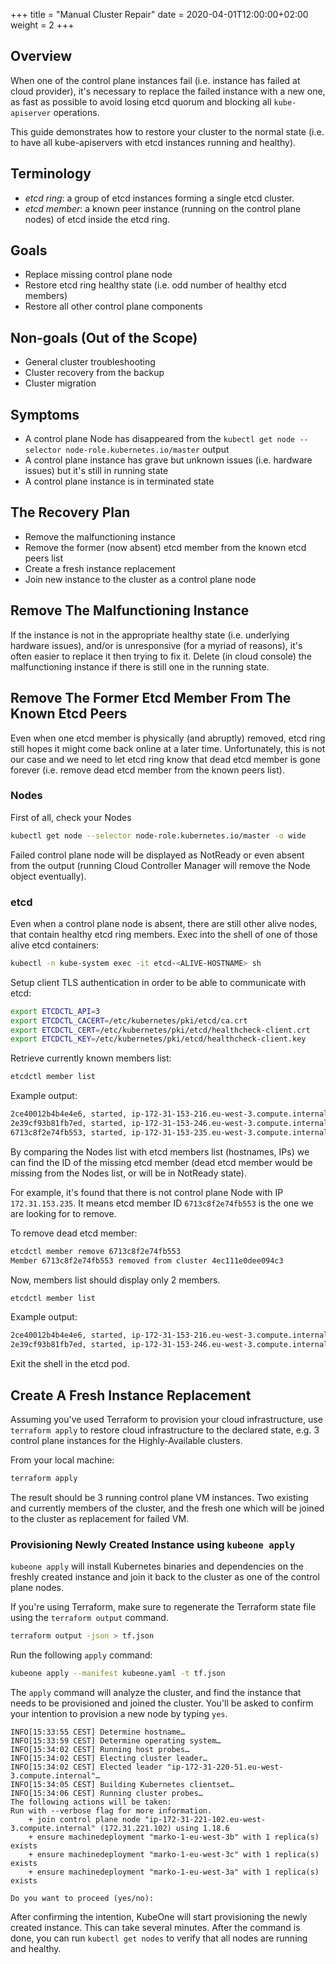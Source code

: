 +++
title = "Manual Cluster Repair"
date = 2020-04-01T12:00:00+02:00
weight = 2
+++

## Overview

When one of the control plane instances fail (i.e. instance has failed at
cloud provider), it's necessary to replace the failed instance with a new one,
as fast as possible to avoid losing etcd quorum and blocking all
`kube-apiserver` operations.

This guide demonstrates how to restore your cluster to the normal state
(i.e. to have all kube-apiservers with etcd instances running and healthy).

## Terminology

* _etcd ring_: a group of etcd instances forming a single etcd cluster.
* _etcd member_: a known peer instance (running on the control plane nodes) of
  etcd inside the etcd ring.

## Goals

* Replace missing control plane node
* Restore etcd ring healthy state (i.e. odd number of healthy etcd members)
* Restore all other control plane components

## Non-goals (Out of the Scope)

* General cluster troubleshooting
* Cluster recovery from the backup
* Cluster migration

## Symptoms

* A control plane Node has disappeared from the
  `kubectl get node --selector node-role.kubernetes.io/master` output
* A control plane instance has grave but unknown issues (i.e. hardware
  issues) but it's still in running state
* A control plane instance is in terminated state

## The Recovery Plan

* Remove the malfunctioning instance
* Remove the former (now absent) etcd member from the known etcd peers list
* Create a fresh instance replacement
* Join new instance to the cluster as a control plane node

## Remove The Malfunctioning Instance

If the instance is not in the appropriate healthy state (i.e. underlying
hardware issues), and/or is unresponsive (for a myriad of reasons), it's often
easier to replace it then trying to fix it. Delete (in cloud console) the
malfunctioning instance if there is still one in the running state.

## Remove The Former Etcd Member From The Known Etcd Peers

Even when one etcd member is physically (and abruptly) removed, etcd ring still
hopes it might come back online at a later time. Unfortunately, this is not our
case and we need to let etcd ring know that dead etcd member is gone forever
(i.e. remove dead etcd member from the known peers list).

### Nodes

First of all, check your Nodes

```bash
kubectl get node --selector node-role.kubernetes.io/master -o wide
```

Failed control plane node will be displayed as NotReady or even absent from the
output (running Cloud Controller Manager will remove the Node object
eventually).

### etcd

Even when a control plane node is absent, there are still other alive nodes,
that contain healthy etcd ring members. Exec into the shell of one of those
alive etcd containers:

```bash
kubectl -n kube-system exec -it etcd-<ALIVE-HOSTNAME> sh
```

Setup client TLS authentication in order to be able to communicate with etcd:

```bash
export ETCDCTL_API=3
export ETCDCTL_CACERT=/etc/kubernetes/pki/etcd/ca.crt
export ETCDCTL_CERT=/etc/kubernetes/pki/etcd/healthcheck-client.crt
export ETCDCTL_KEY=/etc/kubernetes/pki/etcd/healthcheck-client.key
```

Retrieve currently known members list:

```bash
etcdctl member list
```

Example output:

```bash
2ce40012b4b4e4e6, started, ip-172-31-153-216.eu-west-3.compute.internal, https://172.31.153.216:2380, https://172.31.153.216:2379, false
2e39cf93b81fb7ed, started, ip-172-31-153-246.eu-west-3.compute.internal, https://172.31.153.246:2380, https://172.31.153.246:2379, false
6713c8f2e74fb553, started, ip-172-31-153-235.eu-west-3.compute.internal, https://172.31.153.235:2380, https://172.31.153.235:2379, false
```

By comparing the Nodes list with etcd members list (hostnames, IPs) we can find
the ID of the missing etcd member (dead etcd member would be missing from the
Nodes list, or will be in NotReady state).

For example, it's found that there is not control plane Node with IP
`172.31.153.235`. It means etcd member ID `6713c8f2e74fb553` is the one we are
looking for to remove.

To remove dead etcd member:

```bash
etcdctl member remove 6713c8f2e74fb553
Member 6713c8f2e74fb553 removed from cluster 4ec111e0dee094c3
```

Now, members list should display only 2 members.

```bash
etcdctl member list
```

Example output:

```bash
2ce40012b4b4e4e6, started, ip-172-31-153-216.eu-west-3.compute.internal, https://172.31.153.216:2380, https://172.31.153.216:2379, false
2e39cf93b81fb7ed, started, ip-172-31-153-246.eu-west-3.compute.internal, https://172.31.153.246:2380, https://172.31.153.246:2379, false
```

Exit the shell in the etcd pod.

## Create A Fresh Instance Replacement

Assuming you've used Terraform to provision your cloud infrastructure, use
`terraform apply` to restore cloud infrastructure to the declared state,
e.g. 3 control plane instances for the Highly-Available clusters.

From your local machine:

```bash
terraform apply
```

The result should be 3 running control plane VM instances. Two existing and
currently members of the cluster, and the fresh one which will be joined to the
cluster as replacement for failed VM.

### Provisioning Newly Created Instance using `kubeone apply`

`kubeone apply` will install Kubernetes binaries and dependencies on the
freshly created instance and join it back to the cluster as one of the control
plane nodes.

If you're using Terraform, make sure to regenerate the Terraform state file
using the `terraform output` command.

```bash
terraform output -json > tf.json
```

Run the following `apply` command:

```bash
kubeone apply --manifest kubeone.yaml -t tf.json
```

The `apply` command will analyze the cluster, and find the instance that needs
to be provisioned and joined the cluster. You'll be asked to confirm your
intention to provision a new node by typing `yes`.

```
INFO[15:33:55 CEST] Determine hostname…
INFO[15:33:59 CEST] Determine operating system…
INFO[15:34:02 CEST] Running host probes…
INFO[15:34:02 CEST] Electing cluster leader…
INFO[15:34:02 CEST] Elected leader "ip-172-31-220-51.eu-west-3.compute.internal"…
INFO[15:34:05 CEST] Building Kubernetes clientset…
INFO[15:34:06 CEST] Running cluster probes…
The following actions will be taken:
Run with --verbose flag for more information.
	+ join control plane node "ip-172-31-221-102.eu-west-3.compute.internal" (172.31.221.102) using 1.18.6
	+ ensure machinedeployment "marko-1-eu-west-3b" with 1 replica(s) exists
	+ ensure machinedeployment "marko-1-eu-west-3c" with 1 replica(s) exists
	+ ensure machinedeployment "marko-1-eu-west-3a" with 1 replica(s) exists

Do you want to proceed (yes/no):
```

After confirming the intention, KubeOne will start provisioning the newly
created instance. This can take several minutes. After the command is done,
you can run `kubectl get nodes` to verify that all nodes are running and
healthy.
